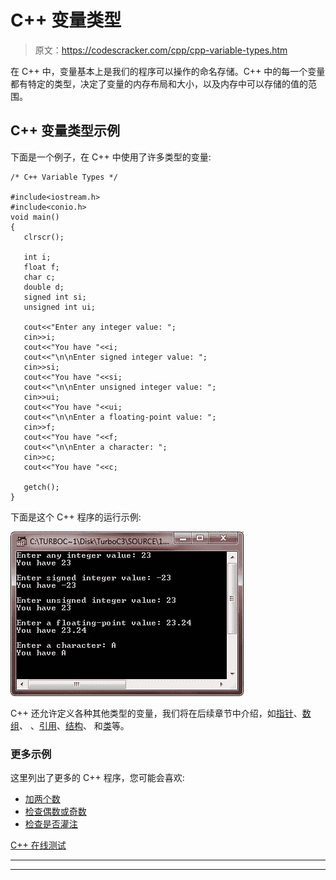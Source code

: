 # C++ 变量类型

> 原文：<https://codescracker.com/cpp/cpp-variable-types.htm>

在 C++ 中，变量基本上是我们的程序可以操作的命名存储。C++ 中的每一个变量都有特定的类型，决定了变量的内存布局和大小，以及内存中可以存储的值的范围。

## C++ 变量类型示例

下面是一个例子，在 C++ 中使用了许多类型的变量:

```
/* C++ Variable Types */

#include<iostream.h>
#include<conio.h>
void main()
{
   clrscr();

   int i;
   float f;
   char c;
   double d;
   signed int si;
   unsigned int ui;

   cout<<"Enter any integer value: ";
   cin>>i;
   cout<<"You have "<<i;
   cout<<"\n\nEnter signed integer value: ";
   cin>>si;
   cout<<"You have "<<si;
   cout<<"\n\nEnter unsigned integer value: ";
   cin>>ui;
   cout<<"You have "<<ui;
   cout<<"\n\nEnter a floating-point value: ";
   cin>>f;
   cout<<"You have "<<f;
   cout<<"\n\nEnter a character: ";
   cin>>c;
   cout<<"You have "<<c;

   getch();
}
```

下面是这个 C++ 程序的运行示例:

![c++ variable types](img/e303e74a04d7b141744218a24b83b60a.png)

C++ 还允许定义各种其他类型的变量，我们将在后续章节中介绍，如[指针](/cpp/cpp-pointers.htm)、[数组](/cpp/cpp-arrays.htm)、 、[引用](/cpp/cpp-references.htm)、[结构](/cpp/cpp-data-structures.htm)、 和[类](/cpp/cpp-classes-objects.htm)等。

### 更多示例

这里列出了更多的 C++ 程序，您可能会喜欢:

*   [加两个数](/cpp/program/cpp-program-add-two-numbers.htm)
*   [检查偶数或奇数](/cpp/program/cpp-program-check-even-odd.htm)
*   [检查是否灌注](/cpp/program/cpp-program-check-prime.htm)

[C++ 在线测试](/exam/showtest.php?subid=3)

* * *

* * *